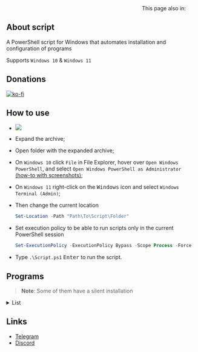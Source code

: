<div align="right">
  This page also in:
  <a title="Русский" href="README_ru-ru.md"><img src="https://upload.wikimedia.org/wikipedia/commons/f/f3/Flag_of_Russia.svg" height="11px"/></a>
  <a title="Українська" href="README_uk-ua.md"><img src="https://upload.wikimedia.org/wikipedia/commons/4/49/Flag_of_Ukraine.svg" height="11px"/></a>
</div>

## About script

A PowerShell script for Windows that automates installation and configuration of programs

Supports `Windows 10` & `Windows 11`

## Donations

[![ko-fi](https://www.ko-fi.com/img/githubbutton_sm.svg)](https://ko-fi.com/lowlife)

## How to use

* <a href="https://github.com/lowl1f3/Script/archive/refs/heads/main.zip"><img src="https://img.shields.io/badge/Download-%20ZIP-green&?style=for-the-badge"/></a>
* Expand the archive;
* Open folder with the expanded archive;
* On `Windows 10` click `File` in File Explorer, hover over `Open Windows PowerShell`, and select `Open Windows PowerShell as Administrator` [(how-to with screenshots)](https://www.howtogeek.com/662611/9-ways-to-open-powershell-in-windows-10/);
* On `Windows 11` right-click on the <kbd>Windows</kbd> icon and select `Windows Terminal (Admin)`;
* Then change the current location

  ```powershell
  Set-Location -Path "Path\To\Script\Folder"
  ```

* Set execution policy to be able to run scripts only in the current PowerShell session

  ```powershell
  Set-ExecutionPolicy -ExecutionPolicy Bypass -Scope Process -Force
  ```

* Type `.\Script.ps1` <kbd>Enter</kbd> to run the script.

## Programs

> **Note**: Some of them have a silent installation

<details>
	<summary>List</summary>

* [Telegram](https://desktop.telegram.org)
* [Discord](https://discord.com/download)
  * [Better Discord](https://betterdiscord.app), [plugins](https://github.com/lowl1f3/Script/blob/main/src/Module/Source.psm1#L130) & [themes](https://github.com/lowl1f3/Script/blob/main/src/Module/Source.psm1#L237)
* [Steam](https://store.steampowered.com/about)
* [Chrome Enterprise](https://chromeenterprise.google/browser/download/#windows-tab)
* [7-Zip](https://www.7-zip.org/download.html) archiver
* [Custom](https://www.deviantart.com/jepricreations/art/Windows-11-Cursors-Concept-v2-886489356) cursor
* [Notepad++](https://notepad-plus-plus.org/downloads)
* [GitHub Desktop](https://desktop.github.com)
* [Visual Stutio Code](https://code.visualstudio.com/Download)
* [Teamspeak 3](https://teamspeak.com/en/downloads)
* [qBittorrent](https://www.qbittorrent.org/download.php)
* [Customizable](https://github.com/farag2/Office) Microsoft Office
  * Word, Excel, PowerPoint, Outlook, Teams, OneDrive
* [Adobe Creative Cloud](https://creativecloud.adobe.com/en/apps/download/creative-cloud)
* [Java 8](https://www.java.com/en/download)(JRE) & [Java 19](https://www.oracle.com/java/technologies/downloads/#jdk19-windows)(JDK)
* [WireGuard](https://www.wireguard.com/install)
* [Sophia Script](https://github.com/farag2/Sophia-Script-for-Windows)
  * [System requirements](https://github.com/farag2/Sophia-Script-for-Windows#system-requirements)
</details>

## Links

* [Telegram](https://t.me/lowlif3)
* [Discord](https://discord.com/users/330825971835863042)
